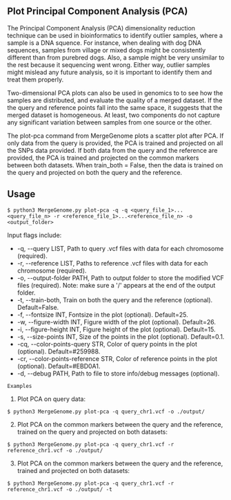 ## Plot Principal Component Analysis (PCA)

The Principal Component Analysis (PCA) dimensionality reduction technique can be used in bioinformatics to identify outlier samples, where a sample is a DNA squence. For instance, when dealing with dog DNA sequences, samples from village or mixed dogs might be consistently different than from purebred dogs. Also, a sample might be very unsimilar to the rest because it sequencing went wrong. Either way, outlier samples might mislead any future analysis, so it is important to identify them and treat them properly.

Two-dimensional PCA plots can also be used in genomics to to see how the samples are distributed, and evaluate the quality of a merged dataset. If the the query and reference points fall into the same space, it suggests that the merged dataset is homogeneous. At least, two components do not capture any significant variation between samples from one source or the other.

The plot-pca command from MergeGenome plots a scatter plot after PCA. If only data from the query is provided, the PCA is trained and projected on all the SNPs data provided. If both data from the query and the reference are provided, the PCA is trained and projected on the common markers between both datasets. When train_both = False, then the data is trained on the query and projected on both the query and the reference.

## Usage

```
$ python3 MergeGenome.py plot-pca -q -q <query_file_1>...<query_file_n> -r <reference_file_1>...<reference_file_n> -o <output_folder>
```

Input flags include:

* -q, --query LIST, Path to query .vcf files with data for each chromosome (required).
* -r, --reference LIST, Paths to reference .vcf files with data for each chromosome (required).
* -o, --output-folder PATH, Path to output folder to store the modified VCF files (required). Note: make sure a '/' appears at the end of the output folder.
* -t, --train-both, Train on both the query and the reference (optional). Default=False.
* -f, --fontsize INT, Fontsize in the plot (optional). Default=25.
* -w, --figure-width INT, Figure width of the plot (optional). Default=26.
* -i, --figure-height INT, Figure height of the plot (optional). Default=15.
* -s, --size-points INT, Size of the points in the plot (optional). Default=0.1.
* -cq, --color-points-query STR, Color of query points in the plot (optional). Default=#259988.
* -cr, --color-points-reference STR, Color of reference points in the plot (optional). Default=#EBD0A1.
* -d, --debug PATH, Path to file to store info/debug messages (optional).

`Examples`

1. Plot PCA on query data:

```
$ python3 MergeGenome.py plot-pca -q query_chr1.vcf -o ./output/
```

2. Plot PCA on the common markers between the query and the reference, trained on the query and projected on both datasets:

```
$ python3 MergeGenome.py plot-pca -q query_chr1.vcf -r reference_chr1.vcf -o ./output/
```

3. Plot PCA on the common markers between the query and the reference, trained and projected on both datasets:

```
$ python3 MergeGenome.py plot-pca -q query_chr1.vcf -r reference_chr1.vcf -o ./output/ -t
```
